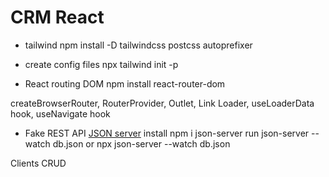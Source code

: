 # CRM React

- tailwind
npm install -D tailwindcss postcss autoprefixer

- create config files
npx tailwind init -p

- React routing DOM
npm install react-router-dom

createBrowserRouter, RouterProvider, Outlet, Link
Loader, useLoaderData hook, useNavigate hook
- Fake REST API [JSON server](https://www.npmjs.com/package/json-server) 
install
npm i json-server
run
json-server --watch db.json or npx json-server --watch db.json

Clients CRUD